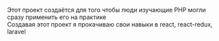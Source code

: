 <p>Этот проект создаётся для того чтобы люди изучающие PHP могли сразу применить его на практике
<br>
Создавая этот проект я прокачиваю свои навыки в react, react-redux, laravel
</p>
